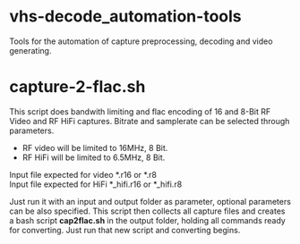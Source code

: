 # vhs-decode_automation-tools
Tools for the automation of capture preprocessing, decoding and video generating.

# capture-2-flac.sh
This script does bandwith limiting and flac encoding of 16 and 8-Bit RF Video and RF HiFi captures. Bitrate and samplerate can be selected through parameters.
* RF video will be limited to 16MHz, 8 Bit.
* RF HiFi will be limited to 6.5MHz, 8 Bit.

Input file expected for video *.r16 or *.r8 \
Input file expected for HiFi *_hifi.r16 or *_hifi.r8

Just run it with an input and output folder as parameter, optional parameters can be also specified. This script then collects all capture files and creates a bash script **cap2flac.sh** in the output folder, holding all commands ready for converting. Just run that new script and converting begins.
